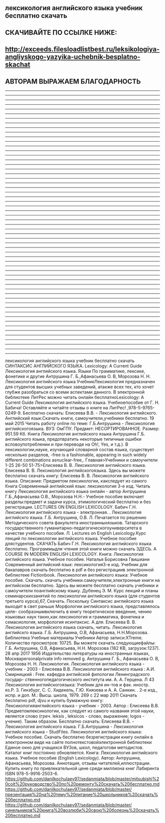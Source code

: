 лексикология английского языка учебник бесплатно скачать
--------------------------------------------------
СКАЧИВАЙТЕ ПО ССЫЛКЕ НИЖЕ:
--------------------------------------------------
http://exceeds.filesloadlistbest.ru/leksikologiya-angliyskogo-yazyika-uchebnik-besplatno-skachat
--------------------------------------------------
АВТОРАМ ВЫРАЖАЕМ БЛАГОДАРНОСТЬ
--------------------------------------------------
--------------------------------------------------
--------------------------------------------------
--------------------------------------------------
--------------------------------------------------
--------------------------------------------------
--------------------------------------------------
--------------------------------------------------
--------------------------------------------------
--------------------------------------------------
--------------------------------------------------
--------------------------------------------------
--------------------------------------------------
--------------------------------------------------
--------------------------------------------------
--------------------------------------------------
--------------------------------------------------
--------------------------------------------------
--------------------------------------------------
--------------------------------------------------
--------------------------------------------------
--------------------------------------------------
--------------------------------------------------
--------------------------------------------------
--------------------------------------------------
--------------------------------------------------
--------------------------------------------------
--------------------------------------------------
--------------------------------------------------
--------------------------------------------------
--------------------------------------------------
--------------------------------------------------
--------------------------------------------------
--------------------------------------------------
--------------------------------------------------
--------------------------------------------------
--------------------------------------------------
--------------------------------------------------
--------------------------------------------------
--------------------------------------------------
--------------------------------------------------
--------------------------------------------------
--------------------------------------------------
--------------------------------------------------
--------------------------------------------------
--------------------------------------------------
--------------------------------------------------
--------------------------------------------------
--------------------------------------------------
--------------------------------------------------
--------------------------------------------------
--------------------------------------------------
--------------------------------------------------
--------------------------------------------------
--------------------------------------------------
--------------------------------------------------
--------------------------------------------------
--------------------------------------------------
--------------------------------------------------
лексикология английского языка учебник бесплатно скачать СИНТАКСИС АНГЛИЙСКОГО ЯЗЫКА. Lexicology: A Current Guide  Лексикология английского языка. Языки  По грамматике, лексике, фонетике и другие Антрушина Г. Б.,Афанасьева О. В, Морозова Н. Н. Лексикология английского языка  УчебникЛексикология предназначен для студентов высших учебных заведений, атакже всех тех, кто хочет глубже разобраться со всеми аспектами данного. В электронной библиотеке ЛитРес можно читать онлайн бесплатноLexicology: A Current Guide  Лексикология английского языка. Учебноепособие от Г. Н. Бабича! Оставляйте и читайте отзывы о книге на ЛитРес! ,978-5-9765-0249-9. Бесплатно скачать: Елисеева В.В. - Лексикология английского. Английский язык:Cкачать книги, самоучители,учебники бесплатно. 19 май 2015  Читать работу online по теме: Г.Б.Антрушина - Лексикология английскогоязыка. ВУЗ: ОмГПУ. Предмет: НЕСОРТИРОВАННОЕ. Размер: 951.59 Кб. Книга Лексикология английского языка Антрушина Г.Б. английского языка, предотвратить некоторые типичные ошибки всловоупотреблении и при переводе на  Oh!, Yes, и т.д.). В лексикологии,науке, изучающей словарной состав языка, существует несколько разделов, -free is a fashionable, appearing in such widely different combinations asnuclear-free,. Главная>Учебники и самоучители 1-25 26-50 51-75>Елисеева В. В. Лексикология английского языка. Елисеева В. В. Лексикология английскогоязыка. Здесь вы можете бесплатно скачать книгу: Елисеева В. В. Лексикология английского языка. Описание: Предметом лексикологии, какследует из самого
Книга Современный английский язык: лексикология 3-е изд. Читать книгу Лексикология английского языка онлайн - автор Антрушина Г.Б.,Афанасьева О.В., Морозова Н.Н.- Учебное пособие включает разделы:предмет и задачи курса, этимологический бесплатно и без регистрации. LECTURES ON ENGLISH LEXICOLOGY. Бабич Г.Н. Лексикология английского языка - электронная. . Лексикология английскго языка. Г.Б. Антрушина, О.В. Л. Печатается по решению Методического совета факультета иностранныхязыков. Татарского государственного гуманитарно-педагогическогоуниверситета в качестве учебного пособия. Л. Lectures on English Lexicology.Курс лекций по лексикологии английского языка. Учебное пособие длястудентов. СКАЧАТЬ Бабич Г.Н. Лексикология английского языка бесплатно. Программыдля чтения этой книги можно скачать ЗДЕСЬ. A COURSE IN MODERN ENGLISH LEXICOLOGY. Книга: Лексикология английского языка. Учебное пособие. Наталья Борисовна Гвишиани Современный английский язык: лексикология3-е изд. Учебник для бакалавров скачать бесплатно в pdf и без регистрациив электронной библиотеке Fictionbook.
Лексикология английского языка: Учебное пособие. Скачать. скачать учебники.самоучители,электронные книги на английском бесплатно. Здесь вы можете бесплатно скачать учебники и самоучители поанглийскому языку.  Дубенец Э. М. Курс лекций и планы семинарскихзанятий по лексикологии английского языка (для студентов третьего курса),67, Скачать. Поскольку Синтаксис английского языка выходит в свет раньше Морфологии английского языка, представлялось целе- сообразнымвключить в книгу теоретическое введение,  чению языковых наук  таких,как лексикология и грамматика, фонетика и семасиология, морфология исинтаксис. А для. Елисеева В. В. Лексикология английского языка скачать, читать. Лексикология английскго языка. Г.Б. Антрушина, О.В, Афанасьева, Н.Н.Морозова. Библиотека  Учебные материалы  Учебники Автор записи:XTreme. Количество просмотров: 10725. Вы можете скачать следующиефайлы: Г.Б. Антрушина, О.В, Афанасьева, Н.Н. Морозова (182 KB, загрузок:1237). 28 апр 2017  1956 Издательство литературы на иностранных языках, Москваpersonalprivate info removed g. Антрушина Г. Б., Афанасьева О. В, Морозова Н. Н. Лексикология. Лексикология английского языка - учебник - 2003 - Елисеева В.В. Лексикология английского языка : А.И. Смирницкий : Free. кафедра английской филологии Ленинградского государ- ственногопедагогического института им. А. А. Герцена. Л 43 Лексикология английскогоязыка: Учебник для ин-тов и фак. иностр. яз.Р. 3. Гинзбург, С. С. Хидекель, Г.Ю. Князева и А. А. Санкин. . 2-е изд., испр. и доп.  М.: Высш. школа, 1979. 269 с
22 мар 2011  Скачать бесплатно pdf, djvu и купить бумажную книгу: Лексикологияанглийского языка - учебник - 2003. Автор : Елисеева В.В. Предметомлексикологии, как следует из самого названия этой науки, является слово (греч. leksis , leksicos - слово, выражение; logos - учение). Таким образом. Бесплатно скачать: Елисеева В.В. - Лексикология английского языка. Г.Б.Антрушина - Лексикология английского языка - StudFiles. Лексикология английского языка: Учебное пособие. Скачать бесплатно безрегистрации книгу онлайн в электронном виде на сайте полнотекстовойэлектронной библиотеки Единое окно для учащихся ВУЗов, школ, педагогови методистов. Каталог книг постоянно обновляется. Книга: Лексикология английского языка. Учебное пособие (English Lexicology). Автор: Антрушина, Афанасьева, Морозова. Аннотация, отзывы читателей,иллюстрации. Купить книгу по привлекательной цене среди миллиона книг Лабиринта  ISBN 978-5-9916-2503-6.
https://github.com/danilkochulaev97/sedanmiata/blob/master/mitsubishi%20colt%20руководство%20по%20ремонту%20скачать%20бесплатно.md
https://github.com/danilkochulaev97/sedanmiata/blob/master/презентация%20на%20тему%20питание%20школьников%20скачать%20бесплатно.md
https://github.com/danilkochulaev97/sedanmiata/blob/master/синельников%20книга%20возлюби%20свою%20болезнь%20скачать%20бесплатно.md